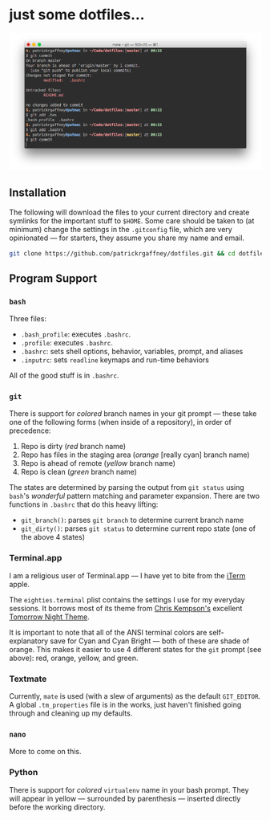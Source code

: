# just some dotfiles...

![terminal](terminal.png)

## Installation

The following will download the files to your current directory and create symlinks for the important stuff to `$HOME`. Some care should be taken to (at minimum) change the settings in the `.gitconfig` file, which are very opinionated — for starters, they assume you share my name and email.

```bash
git clone https://github.com/patrickrgaffney/dotfiles.git && cd dotfiles && sh dotfiles.sh
```

## Program Support

### `bash`

Three files:

- `.bash_profile`: executes `.bashrc`.
- `.profile`: executes `.bashrc`.
- `.bashrc`: sets shell options, behavior, variables, prompt, and aliases
- `.inputrc`: sets `readline` keymaps and run-time behaviors

All of the good stuff is in `.bashrc`.

### `git`

There is support for *colored* branch names in your git prompt — these take one of the following forms (when inside of a repository), in order of precedence:

1. Repo is dirty (*red* branch name)
2. Repo has files in the staging area (*orange* [really cyan] branch name)
3. Repo is ahead of remote (*yellow* branch name)
4. Repo is clean (*green* branch name)

The states are determined by parsing the output from `git status` using `bash`'s *wonderful* pattern matching and parameter expansion. There are two functions in `.bashrc` that do this heavy lifting:

- `git_branch()`: parses `git branch` to determine current branch name
- `git_dirty()`: parses `git status` to determine current repo state (one of the above 4 states)

### Terminal.app

I am a religious user of Terminal.app — I have yet to bite from the [iTerm](https://iterm2.com/news.html) apple.

The `eighties.terminal` plist contains the settings I use for my everyday sessions. It borrows most of its theme from [Chris Kempson's](https://github.com/chriskempson) excellent [Tomorrow Night Theme](https://github.com/ChrisKempson/Tomorrow-Theme). 

It is important to note that all of the ANSI terminal colors are self-explanatory save for Cyan and Cyan Bright — both of these are shade of orange. This makes it easier to use 4 different states for the `git` prompt (see above): red, orange, yellow, and green.

### Textmate

Currently, `mate` is used (with a slew of arguments) as the default `GIT_EDITOR`. A global `.tm_properties` file is in the works, just haven't finished going through and cleaning up my defaults.

### `nano`

More to come on this.

### Python

There is support for *colored* `virtualenv` name in your bash prompt. They will appear in yellow — surrounded by parenthesis — inserted directly before the working directory.